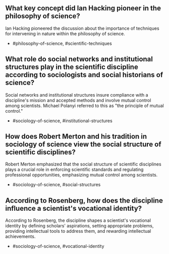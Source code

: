## What key concept did Ian Hacking pioneer in the philosophy of science?

Ian Hacking pioneered the discussion about the importance of techniques for intervening in nature within the philosophy of science.

- #philosophy-of-science, #scientific-techniques

## What role do social networks and institutional structures play in the scientific discipline according to sociologists and social historians of science?

Social networks and institutional structures insure compliance with a discipline's mission and accepted methods and involve mutual control among scientists. Michael Polanyi referred to this as "the principle of mutual control."

- #sociology-of-science, #institutional-structures

## How does Robert Merton and his tradition in sociology of science view the social structure of scientific disciplines?

Robert Merton emphasized that the social structure of scientific disciplines plays a crucial role in enforcing scientific standards and regulating professional opportunities, emphasizing mutual control among scientists.

- #sociology-of-science, #social-structures

## According to Rosenberg, how does the discipline influence a scientist's vocational identity?

According to Rosenberg, the discipline shapes a scientist's vocational identity by defining scholars' aspirations, setting appropriate problems, providing intellectual tools to address them, and rewarding intellectual achievements.

- #sociology-of-science, #vocational-identity